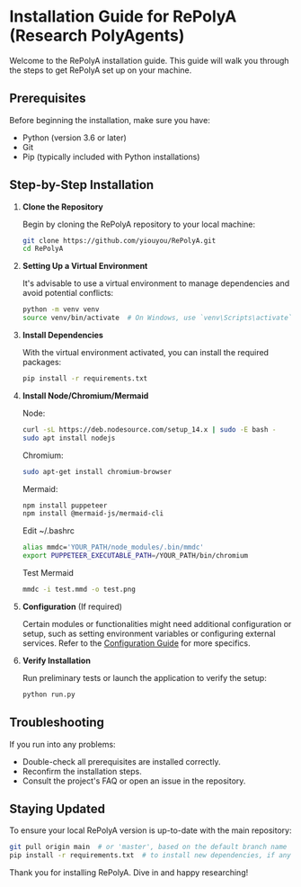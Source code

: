 # Installation Guide for RePolyA (Research PolyAgents)

Welcome to the RePolyA installation guide. This guide will walk you through the steps to get RePolyA set up on your machine.

## Prerequisites

Before beginning the installation, make sure you have:

- Python (version 3.6 or later)
- Git
- Pip (typically included with Python installations)

## Step-by-Step Installation

1. **Clone the Repository**

   Begin by cloning the RePolyA repository to your local machine:

   ```bash
   git clone https://github.com/yiouyou/RePolyA.git
   cd RePolyA
   ```
2. **Setting Up a Virtual Environment**

   It's advisable to use a virtual environment to manage dependencies and avoid potential conflicts:

   ```bash
   python -m venv venv
   source venv/bin/activate  # On Windows, use `venv\Scripts\activate`
   ```
3. **Install Dependencies**

   With the virtual environment activated, you can install the required packages:

   ```bash
   pip install -r requirements.txt
   ```
4. **Install Node/Chromium/Mermaid**

   Node:

   ```bash
   curl -sL https://deb.nodesource.com/setup_14.x | sudo -E bash -
   sudo apt install nodejs
   ```

   Chromium:

   ```bash
   sudo apt-get install chromium-browser
   ```

   Mermaid:

   ```bash
   npm install puppeteer
   npm install @mermaid-js/mermaid-cli
   ```

   Edit ~/.bashrc

   ```bash
   alias mmdc='YOUR_PATH/node_modules/.bin/mmdc'
   export PUPPETEER_EXECUTABLE_PATH=/YOUR_PATH/bin/chromium
   ```

   Test Mermaid

   ```bash
   mmdc -i test.mmd -o test.png
   ```
5. **Configuration** (If required)

   Certain modules or functionalities might need additional configuration or setup, such as setting environment variables or configuring external services. Refer to the [Configuration Guide](https://github.com/yiouyou/RePolyA/blob/main/CONFIGURATION_GUIDE.md) for more specifics.
6. **Verify Installation**

   Run preliminary tests or launch the application to verify the setup:

   ```bash
   python run.py
   ```

## Troubleshooting

If you run into any problems:

- Double-check all prerequisites are installed correctly.
- Reconfirm the installation steps.
- Consult the project's FAQ or open an issue in the repository.

## Staying Updated

To ensure your local RePolyA version is up-to-date with the main repository:

```bash
git pull origin main  # or 'master', based on the default branch name
pip install -r requirements.txt  # to install new dependencies, if any
```

Thank you for installing RePolyA. Dive in and happy researching!
